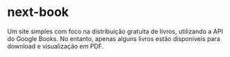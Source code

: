 # next-book
Um site simples com foco na distribuição gratuita de livros, utilizando a API do Google Books. No entanto, apenas alguns livros estão disponíveis para download e visualização em PDF.
